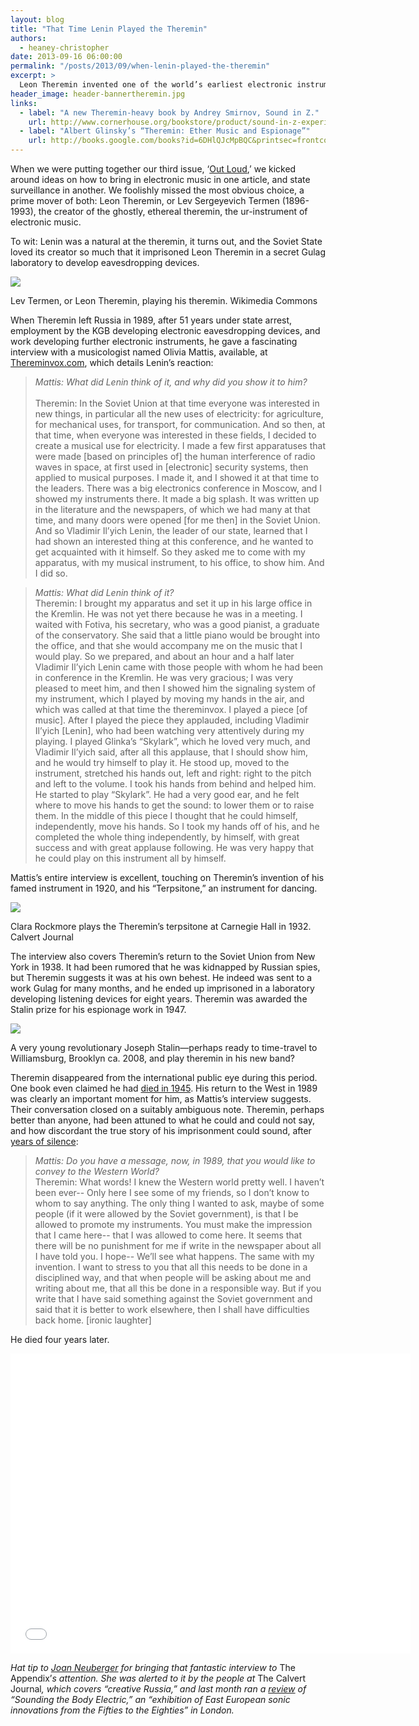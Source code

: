 ```yaml
---
layout: blog
title: "That Time Lenin Played the Theremin"
authors:
  - heaney-christopher
date: 2013-09-16 06:00:00
permalink: "/posts/2013/09/when-lenin-played-the-theremin"
excerpt: >
  Leon Theremin invented one of the world’s earliest electronic instruments—and then spent eight years imprisoned in a secret Soviet laboratory, developing eavesdropping devices for the Russians. 
header_image: header-bannertheremin.jpg
links: 
  - label: "A new Theremin-heavy book by Andrey Smirnov, Sound in Z."
    url: http://www.cornerhouse.org/bookstore/product/sound-in-z-experiments-in-sound-and-electronic-music-in-early-20th-century-russia-by-andrey-smirnov
  - label: "Albert Glinsky’s “Theremin: Ether Music and Espionage”"
    url: http://books.google.com/books?id=6DHlQJcMpBQC&printsec=frontcover&hl=en#v=onepage&q&f=fals
---
```

When we were putting together our third issue, ‘[Out Loud]( http://theappendix.net/issues/2013/7),’ we kicked around ideas on how to bring in electronic music in one article, and state surveillance in another.  We foolishly missed the most obvious choice, a prime mover of both: Leon Theremin, or Lev Sergeyevich Termen (1896-1993), the creator of the ghostly, ethereal theremin, the ur-instrument of electronic music.

To wit: Lenin was a natural at the theremin, it turns out, and the Soviet State loved its creator so much that it imprisoned Leon Theremin in a secret Gulag laboratory to develop eavesdropping devices.  

<div class="inline-image">
  <a class="fancybox" href="/images/blog/2013/09/Leon_Theremin-large.jpg">
    <img src="/images/blog/2013/09/Leon_Theremin-medium.jpg" />
  </a>
  <p class="caption">
    Lev Termen, or Leon Theremin, playing his theremin.
    <span class="credit">Wikimedia Commons</span>
  </p>
</div>

When Theremin left Russia in 1989, after 51 years under state arrest, employment by the KGB developing electronic eavesdropping devices, and work developing further electronic instruments, he gave a fascinating interview with a musicologist named Olivia Mattis, available, at [Thereminvox.com]( http://www.thereminvox.com/article/articleview/18/1/1/), which details Lenin’s reaction:

>_Mattis: What did Lenin think of it, and why did you show it to him?_  
><br>Theremin: In the Soviet Union at that time everyone was interested in new things, in particular all the new uses of electricity: for agriculture, for mechanical uses, for transport, for communication. And so then, at that time, when everyone was interested in these fields, I decided to create a musical use for electricity. I made a few first apparatuses that were made [based on principles of] the human interference of radio waves in space, at first used in [electronic] security systems, then applied to musical purposes. I made it, and I showed it at that time to the leaders. There was a big electronics conference in Moscow, and I showed my instruments there. It made a big splash. It was written up in the literature and the newspapers, of which we had many at that time, and many doors were opened [for me then] in the Soviet Union. And so Vladimir Il’yich Lenin, the leader of our state, learned that I had shown an interested thing at this conference, and he wanted to get acquainted with it himself. So they asked me to come with my apparatus, with my musical instrument, to his office, to show him. And I did so. 

>_Mattis: What did Lenin think of it?_
><br>Theremin: I brought my apparatus and set it up in his large office in the Kremlin. He was not yet there because he was in a meeting. I waited with Fotiva, his secretary, who was a good pianist, a graduate of the conservatory. She said that a little piano would be brought into the office, and that she would accompany me on the music that I would play. So we prepared, and about an hour and a half later Vladimir Il’yich Lenin came with those people with whom he had been in conference in the Kremlin. He was very gracious; I was very pleased to meet him, and then I showed him the signaling system of my instrument, which I played by moving my hands in the air, and which was called at that time the thereminvox. I played a piece [of music]. After I played the piece they applauded, including Vladimir Il’yich [Lenin], who had been watching very attentively during my playing. I played Glinka’s “Skylark”, which he loved very much, and Vladimir Il’yich said, after all this applause, that I should show him, and he would try himself to play it. He stood up, moved to the instrument, stretched his hands out, left and right: right to the pitch and left to the volume. I took his hands from behind and helped him. He started to play “Skylark”. He had a very good ear, and he felt where to move his hands to get the sound: to lower them or to raise them. In the middle of this piece I thought that he could himself, independently, move his hands. So I took my hands off of his, and he completed the whole thing independently, by himself, with great success and with great applause following. He was very happy that he could play on this instrument all by himself.

Mattis’s entire interview is excellent, touching on Theremin’s invention of his famed instrument in 1920, and his “Terpsitone,” an instrument for dancing.

<div class="inline-image">
  <a class="fancybox" href="/images/blog/2013/09/Terpsitone_Rockmore_500_725-large.jpg">
    <img src="/images/blog/2013/09/Terpsitone_Rockmore_500_725-medium.jpg" />
  </a>
  <p class="caption">
    Clara Rockmore plays the Theremin’s terpsitone at Carnegie Hall in 1932.
    <span class="credit">
      Calvert Journal
    </span>
  </p>
</div>

The interview also covers Theremin’s return to the Soviet Union from New York in 1938. It had been rumored that he was kidnapped by Russian spies, but Theremin suggests it was at his own behest. He indeed was sent to a work Gulag for many months, and he ended up imprisoned in a laboratory developing listening devices for eight years. Theremin was awarded the Stalin prize for his espionage work in 1947.

<div class="inline-image">
  <a class="fancybox" href="/images/blog/2013/09/Hipster_Stalin-large.jpg">
    <img src="/images/blog/2013/09/Hipster_Stalin-medium.jpg" />
  </a>
  <p class="caption">
    A very young revolutionary Joseph Stalin—perhaps ready to time-travel to Williamsburg, Brooklyn ca. 2008, and play theremin in his new band?
  </p>
</div>

Theremin disappeared from the international public eye during this period. One book even claimed he had [died in 1945]( http://www.thereminvox.com/article/articleview/18/6/1/index.html). His return to the West in 1989 was clearly an important moment for him, as Mattis’s interview suggests. Their conversation closed on a suitably ambiguous note. Theremin, perhaps better than anyone, had been attuned to what he could and could not say, and how discordant the true story of his imprisonment could sound, after [years of silence](http://www.thereminvox.com/article/articleview/18/6/1/index.html):

>_Mattis: Do you have a message, now, in 1989, that you would like to convey to the Western World?_
><br>Theremin: What words! I knew the Western world pretty well. I haven’t been ever-- Only here I see some of my friends, so I don’t know to whom to say anything. The only thing I wanted to ask, maybe of some people (if it were allowed by the Soviet government), is that I be allowed to promote my instruments. You must make the impression that I came here-- that I was allowed to come here. It seems that there will be no punishment for me if write in the newspaper about all I have told you. I hope-- We’ll see what happens. The same with my invention. I want to stress to you that all this needs to be done in a disciplined way, and that when people will be asking about me and writing about me, that all this be done in a responsible way. But if you write that I have said something against the Soviet government and said that it is better to work elsewhere, then I shall have difficulties back home. [ironic laughter] 

He died four years later. 

<iframe width="640" height="480" src="//www.youtube.com/embed/w5qf9O6c20o" frameborder="0" allowfullscreen></iframe>

<br>
<p class="alternate-voice">
<em>Hat tip to <a href="http://theappendix.net/contributors/profile/joan-neuberger">Joan Neuberger</a> for bringing that fantastic interview to </em>The Appendix’<em>s attention. She was alerted to it by the people at </em>The Calvert Journal<em>, which covers “creative Russia,” and last month ran a <a href="http://calvertjournal.com/comment/show/1340/waves-of-the-future-russian-sound-art-pioneers">review</a> of “Sounding the Body Electric,” an “exhibition of East European sonic innovations from the Fifties to the Eighties” in London.</em>